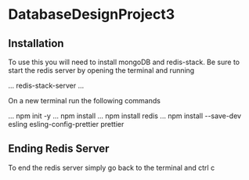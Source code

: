 # DatabaseDesignProject3


## Installation

To use this you will need to install mongoDB and redis-stack.
Be sure to start the redis server by opening the terminal and running

...
redis-stack-server
...

On a new terminal run the following commands

...
npm init -y
...
npm install
...
npm install redis
...
npm install --save-dev esling esling-config-prettier prettier

## Ending Redis Server

To end the redis server simply go back to the terminal and ctrl c
